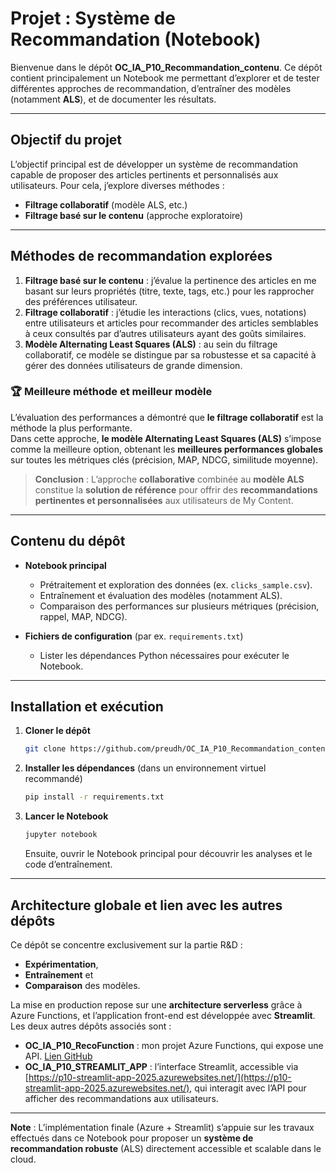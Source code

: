 # Projet : Système de Recommandation (Notebook)

Bienvenue dans le dépôt **OC_IA_P10_Recommandation_contenu**. Ce dépôt contient principalement un Notebook me permettant d’explorer et de tester différentes approches de recommandation, d’entraîner des modèles (notamment **ALS**), et de documenter les résultats.

---

## Objectif du projet

L’objectif principal est de développer un système de recommandation capable de proposer des articles pertinents et personnalisés aux utilisateurs. Pour cela, j’explore diverses méthodes :  
- **Filtrage collaboratif** (modèle ALS, etc.)  
- **Filtrage basé sur le contenu** (approche exploratoire)  

---

## Méthodes de recommandation explorées

1. **Filtrage basé sur le contenu** : j’évalue la pertinence des articles en me basant sur leurs propriétés (titre, texte, tags, etc.) pour les rapprocher des préférences utilisateur.  
2. **Filtrage collaboratif** : j’étudie les interactions (clics, vues, notations) entre utilisateurs et articles pour recommander des articles semblables à ceux consultés par d’autres utilisateurs ayant des goûts similaires.  
3. **Modèle Alternating Least Squares (ALS)** : au sein du filtrage collaboratif, ce modèle se distingue par sa robustesse et sa capacité à gérer des données utilisateurs de grande dimension.

### 🏆 **Meilleure méthode et meilleur modèle**
L’évaluation des performances a démontré que **le filtrage collaboratif** est la méthode la plus performante.  
Dans cette approche, **le modèle Alternating Least Squares (ALS)** s’impose comme la meilleure option, obtenant les **meilleures performances globales** sur toutes les métriques clés (précision, MAP, NDCG, similitude moyenne).  
> **Conclusion** : L’approche **collaborative** combinée au **modèle ALS** constitue la **solution de référence** pour offrir des **recommandations pertinentes et personnalisées** aux utilisateurs de My Content.

---

## Contenu du dépôt

- **Notebook principal**  
  - Prétraitement et exploration des données (ex. `clicks_sample.csv`).  
  - Entraînement et évaluation des modèles (notamment ALS).  
  - Comparaison des performances sur plusieurs métriques (précision, rappel, MAP, NDCG).

- **Fichiers de configuration** (par ex. `requirements.txt`)  
  - Lister les dépendances Python nécessaires pour exécuter le Notebook.

---

## Installation et exécution

1. **Cloner le dépôt**  
   ```bash
   git clone https://github.com/preudh/OC_IA_P10_Recommandation_contenu.git
   ```
2. **Installer les dépendances** (dans un environnement virtuel recommandé)  
   ```bash
   pip install -r requirements.txt
   ```
3. **Lancer le Notebook**  
   ```bash
   jupyter notebook
   ```
   Ensuite, ouvrir le Notebook principal pour découvrir les analyses et le code d’entraînement.

---

## Architecture globale et lien avec les autres dépôts

Ce dépôt se concentre exclusivement sur la partie R&D :  
- **Expérimentation**,  
- **Entraînement** et  
- **Comparaison** des modèles.

La mise en production repose sur une **architecture serverless** grâce à Azure Functions, et l’application front-end est développée avec **Streamlit**. Les deux autres dépôts associés sont :

- **OC_IA_P10_RecoFunction** : mon projet Azure Functions, qui expose une API. [Lien GitHub](https://github.com/preudh/OC_IA_P10_RecoFunction)  
- **OC_IA_P10_STREAMLIT_APP** : l’interface Streamlit, accessible via [https://p10-streamlit-app-2025.azurewebsites.net/](https://p10-streamlit-app-2025.azurewebsites.net/), qui interagit avec l’API pour afficher des recommandations aux utilisateurs.

---

**Note** : L’implémentation finale (Azure + Streamlit) s’appuie sur les travaux effectués dans ce Notebook pour proposer un **système de recommandation robuste** (ALS) directement accessible et scalable dans le cloud.
```